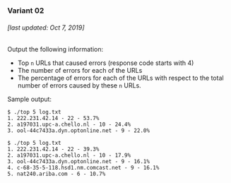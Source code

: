 ### Variant 02
###### [last updated: Oct 7, 2019]
Output the following information:

* Top `n` URLs that caused errors (response code starts with 4)
* The number of errors for each of the URLs
* The percentage of errors for each of the URLs with respect to the total number of errors caused by these `n` URLs.

Sample output:
```
$ ./top 5 log.txt
1. 222.231.42.14 - 22 - 53.7%
2. a197031.upc-a.chello.nl - 10 - 24.4%
3. ool-44c7433a.dyn.optonline.net - 9 - 22.0%

$ ./top 5 log.txt
1. 222.231.42.14 - 22 - 39.3%
2. a197031.upc-a.chello.nl - 10 - 17.9%
3. ool-44c7433a.dyn.optonline.net - 9 - 16.1%
4. c-68-35-5-118.hsd1.nm.comcast.net - 9 - 16.1%
5. nat240.ariba.com - 6 - 10.7%
```
